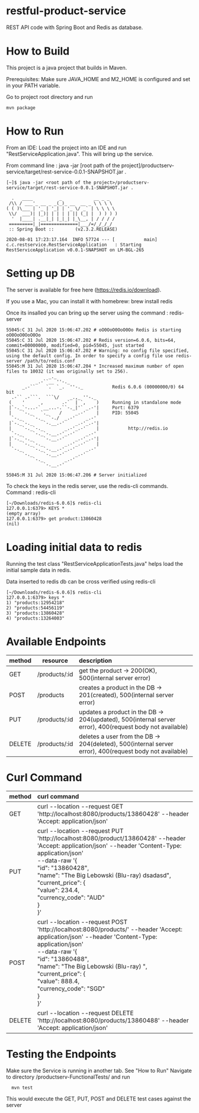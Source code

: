 # restful-product-service

REST API code with Spring Boot and Redis as database.

# How to Build

This project is a java project that builds in Maven.

Prerequisites: Make sure JAVA_HOME and M2_HOME is configured and set in your PATH variable.

Go to project root directory and run 

```
mvn package
```

# How to Run

From an IDE: Load the project into an IDE and run "RestServiceApplication.java". This will bring up the service.

From command line : java -jar [root path of the project]/productserv-service/target/rest-service-0.0.1-SNAPSHOT.jar .

```
[~]$ java -jar <root path of the project>/productserv-service/target/rest-service-0.0.1-SNAPSHOT.jar .

  .   ____          _            __ _ _
 /\\ / ___'_ __ _ _(_)_ __  __ _ \ \ \ \
( ( )\___ | '_ | '_| | '_ \/ _` | \ \ \ \
 \\/  ___)| |_)| | | | | || (_| |  ) ) ) )
  '  |____| .__|_| |_|_| |_\__, | / / / /
 =========|_|==============|___/=/_/_/_/
 :: Spring Boot ::        (v2.3.2.RELEASE)

2020-08-01 17:23:17.164  INFO 57724 --- [           main] c.c.restservice.RestServiceApplication   : Starting RestServiceApplication v0.0.1-SNAPSHOT on LM-BGL-265
```

# Setting up DB

The server is available for free here (https://redis.io/download).

If you use a Mac, you can install it with homebrew: brew install redis

Once its insalled you can bring up the server using the command : redis-server

```[~/Downloads/redis-6.0.6]$ redis-server 
55045:C 31 Jul 2020 15:06:47.202 # oO0OoO0OoO0Oo Redis is starting oO0OoO0OoO0Oo
55045:C 31 Jul 2020 15:06:47.202 # Redis version=6.0.6, bits=64, commit=00000000, modified=0, pid=55045, just started
55045:C 31 Jul 2020 15:06:47.202 # Warning: no config file specified, using the default config. In order to specify a config file use redis-server /path/to/redis.conf
55045:M 31 Jul 2020 15:06:47.204 * Increased maximum number of open files to 10032 (it was originally set to 256).
                _._                                                  
           _.-``__ ''-._                                             
      _.-``    `.  `_.  ''-._           Redis 6.0.6 (00000000/0) 64 bit
  .-`` .-```.  ```\/    _.,_ ''-._                                   
 (    '      ,       .-`  | `,    )     Running in standalone mode
 |`-._`-...-` __...-.``-._|'` _.-'|     Port: 6379
 |    `-._   `._    /     _.-'    |     PID: 55045
  `-._    `-._  `-./  _.-'    _.-'                                   
 |`-._`-._    `-.__.-'    _.-'_.-'|                                  
 |    `-._`-._        _.-'_.-'    |           http://redis.io        
  `-._    `-._`-.__.-'_.-'    _.-'                                   
 |`-._`-._    `-.__.-'    _.-'_.-'|                                  
 |    `-._`-._        _.-'_.-'    |                                  
  `-._    `-._`-.__.-'_.-'    _.-'                                   
      `-._    `-.__.-'    _.-'                                       
          `-._        _.-'                                           
              `-.__.-'                                               

55045:M 31 Jul 2020 15:06:47.206 # Server initialized
```

To check the keys in the redis server, use the redis-cli commands. Command : redis-cli

```
[~/Downloads/redis-6.0.6]$ redis-cli
127.0.0.1:6379> KEYS *
(empty array)
127.0.0.1:6379> get product:13860428
(nil)
```

# Loading initial data to redis

Running the test class "RestServiceApplicationTests.java" helps load the initial sample data in redis.

Data inserted to redis db can be cross verified using redis-cli
```
[~/Downloads/redis-6.0.6]$ redis-cli
127.0.0.1:6379> keys *
1) "products:12954218"
2) "products:54456119"
3) "products:13860428"
4) "products:13264003"
```

# Available Endpoints

method |	resource|	description |
--- | --- | :--- | 
GET	| /products/:id	| get the product -> 200(OK), 500(internal server error) |
POST |	/products |	creates a product in the DB -> 201(created), 500(internal server error) |
PUT	|  /products/:id |	updates a product in the DB -> 204(updated), 500(internal server error), 400(request body not available) |
DELETE | /products/:id | deletes a user from the DB -> 204(deleted), 500(internal server error), 400(request body not available) |

# Curl Command 

method |	curl command |
--- | :--- | 
GET	|curl --location --request GET 'http://localhost:8080/products/13860428' --header 'Accept: application/json'|
PUT | curl --location --request PUT 'http://localhost:8080/product/13860428' --header 'Accept: application/json' --header 'Content-Type: application/json' <br /> --data-raw '{  <br />    "id": "13860428",  <br />    "name": "The Big Lebowski (Blu-ray) dsadasd", <br />    "current_price": { <br />        "value": 234.4, <br />        "currency_code": "AUD" <br />    } <br />}' |
POST | curl --location --request POST 'http://localhost:8080/products/' --header 'Accept: application/json' --header 'Content-Type: application/json' <br /> --data-raw '{ <br />    "id": "13860488", <br />    "name": "The Big Lebowski (Blu-ray) ", <br />    "current_price": { <br />        "value": 888.4, <br />        "currency_code": "SGD" <br />    } <br />}' |
DELETE |  curl --location --request DELETE 'http://localhost:8080/products/13860488' --header 'Accept: application/json' |

# Testing the Endpoints

Make sure the Service is running in another tab. See "How to Run"
Navigate to directory <project root directory>/productserv-FunctionalTests/ and run 
```
  mvn test
```
This would execute the GET, PUT, POST and DELETE test cases against the server
  
